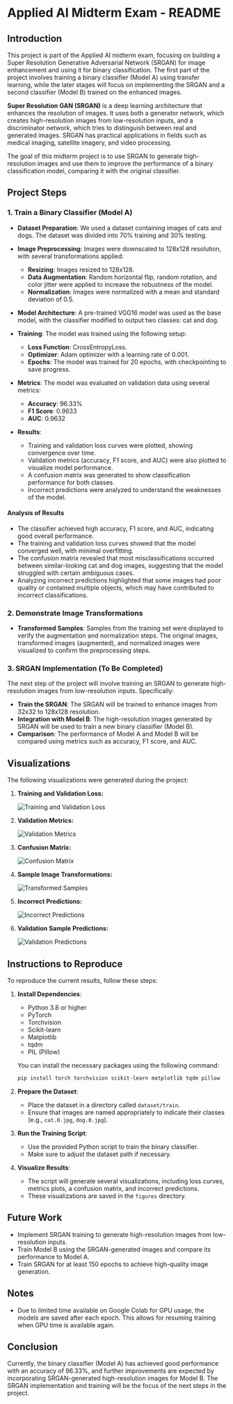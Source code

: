 # Applied AI Midterm Exam - README

## Introduction
This project is part of the Applied AI midterm exam, focusing on building a Super Resolution Generative Adversarial Network (SRGAN) for image enhancement and using it for binary classification. The first part of the project involves training a binary classifier (Model A) using transfer learning, while the later stages will focus on implementing the SRGAN and a second classifier (Model B) trained on the enhanced images.

**Super Resolution GAN (SRGAN)** is a deep learning architecture that enhances the resolution of images. It uses both a generator network, which creates high-resolution images from low-resolution inputs, and a discriminator network, which tries to distinguish between real and generated images. SRGAN has practical applications in fields such as medical imaging, satellite imagery, and video processing.

The goal of this midterm project is to use SRGAN to generate high-resolution images and use them to improve the performance of a binary classification model, comparing it with the original classifier.

## Project Steps

### 1. Train a Binary Classifier (Model A)
- **Dataset Preparation**: We used a dataset containing images of cats and dogs. The dataset was divided into 70% training and 30% testing.
- **Image Preprocessing**: Images were downscaled to 128x128 resolution, with several transformations applied:
  - **Resizing**: Images resized to 128x128.
  - **Data Augmentation**: Random horizontal flip, random rotation, and color jitter were applied to increase the robustness of the model.
  - **Normalization**: Images were normalized with a mean and standard deviation of 0.5.

- **Model Architecture**: A pre-trained VGG16 model was used as the base model, with the classifier modified to output two classes: cat and dog.
- **Training**: The model was trained using the following setup:
  - **Loss Function**: CrossEntropyLoss.
  - **Optimizer**: Adam optimizer with a learning rate of 0.001.
  - **Epochs**: The model was trained for 20 epochs, with checkpointing to save progress.

- **Metrics**: The model was evaluated on validation data using several metrics:
  - **Accuracy**: 96.33%
  - **F1 Score**: 0.9633
  - **AUC**: 0.9632

- **Results**:
  - Training and validation loss curves were plotted, showing convergence over time.
  - Validation metrics (accuracy, F1 score, and AUC) were also plotted to visualize model performance.
  - A confusion matrix was generated to show classification performance for both classes.
  - Incorrect predictions were analyzed to understand the weaknesses of the model.

#### Analysis of Results
- The classifier achieved high accuracy, F1 score, and AUC, indicating good overall performance.
- The training and validation loss curves showed that the model converged well, with minimal overfitting.
- The confusion matrix revealed that most misclassifications occurred between similar-looking cat and dog images, suggesting that the model struggled with certain ambiguous cases.
- Analyzing incorrect predictions highlighted that some images had poor quality or contained multiple objects, which may have contributed to incorrect classifications.

### 2. Demonstrate Image Transformations
- **Transformed Samples**: Samples from the training set were displayed to verify the augmentation and normalization steps. The original images, transformed images (augmented), and normalized images were visualized to confirm the preprocessing steps.

### 3. SRGAN Implementation (To Be Completed)
The next step of the project will involve training an SRGAN to generate high-resolution images from low-resolution inputs. Specifically:
- **Train the SRGAN**: The SRGAN will be trained to enhance images from 32x32 to 128x128 resolution.
- **Integration with Model B**: The high-resolution images generated by SRGAN will be used to train a new binary classifier (Model B).
- **Comparison**: The performance of Model A and Model B will be compared using metrics such as accuracy, F1 score, and AUC.

## Visualizations
The following visualizations were generated during the project:

1. **Training and Validation Loss:**

   ![Training and Validation Loss](figures/training_validation_loss_A.png)

2. **Validation Metrics:**

   ![Validation Metrics](figures/validation_metrics_A.png)

3. **Confusion Matrix:**

   ![Confusion Matrix](figures/confusion_matrix_A.png)

4. **Sample Image Transformations:**

   ![Transformed Samples](figures/sample_transforms_A.png)

5. **Incorrect Predictions:**

   ![Incorrect Predictions](figures/incorrect_predictions.png)

6. **Validation Sample Predictions:**

   ![Validation Predictions](figures/validation_predictions_A.png)

## Instructions to Reproduce
To reproduce the current results, follow these steps:

1. **Install Dependencies**:
   - Python 3.8 or higher
   - PyTorch
   - Torchvision
   - Scikit-learn
   - Matplotlib
   - tqdm
   - PIL (Pillow)

   You can install the necessary packages using the following command:
   ```bash
   pip install torch torchvision scikit-learn matplotlib tqdm pillow
   ```

2. **Prepare the Dataset**:
   - Place the dataset in a directory called `dataset/train`.
   - Ensure that images are named appropriately to indicate their classes (e.g., `cat.0.jpg`, `dog.0.jpg`).

3. **Run the Training Script**:
   - Use the provided Python script to train the binary classifier.
   - Make sure to adjust the dataset path if necessary.

4. **Visualize Results**:
   - The script will generate several visualizations, including loss curves, metrics plots, a confusion matrix, and incorrect predictions.
   - These visualizations are saved in the `figures` directory.

## Future Work
- Implement SRGAN training to generate high-resolution images from low-resolution inputs.
- Train Model B using the SRGAN-generated images and compare its performance to Model A.
- Train SRGAN for at least 150 epochs to achieve high-quality image generation.

## Notes
- Due to limited time available on Google Colab for GPU usage, the models are saved after each epoch. This allows for resuming training when GPU time is available again.

## Conclusion
Currently, the binary classifier (Model A) has achieved good performance with an accuracy of 96.33%, and further improvements are expected by incorporating SRGAN-generated high-resolution images for Model B. The SRGAN implementation and training will be the focus of the next steps in the project.
